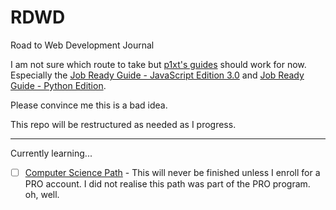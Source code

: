 # RDWD
Road to Web Development Journal

I am not sure which route to take but [p1xt's guides](https://github.com/P1xt/p1xt-guides) should work for now. Especially the [Job Ready Guide - JavaScript Edition 3.0](https://github.com/P1xt/p1xt-guides/blob/master/job-ready-javascript-edition-3.0.md) and [Job Ready Guide - Python Edition](https://github.com/P1xt/p1xt-guides/blob/master/job-ready-python-edition.md).

Please convince me this is a bad idea.

This repo will be restructured as needed as I progress.

---

Currently learning...

- [ ] [Computer Science Path](https://github.com/ramidem/RDWD/blob/master/Python/Codecademy/CS_Path/CS_Path.md) - This will never be finished unless I enroll for a PRO account. I did not realise this path was part of the PRO program. oh, well.
